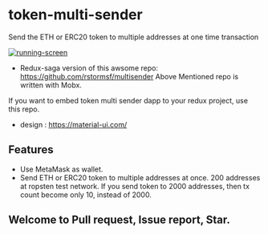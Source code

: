 # token-multi-sender
Send the ETH or ERC20 token to multiple addresses at one time transaction 

[![running-screen](http://prntscr.com/kj6lns)](https://vimeo.com/user30435988/review/285233642/4788ec2e0e)

* Redux-saga version of this awsome repo:
https://github.com/rstormsf/multisender
Above Mentioned repo is written with Mobx.

If you want to embed token multi sender dapp to your redux project, use this repo.

* design :
https://material-ui.com/

## Features

* Use MetaMask as wallet.
* Send ETH or ERC20 token to multiple addresses at once.
200 addresses at ropsten test network.
If you send token to 2000 addresses, then tx count become only 10, instead of 2000.

## Welcome to Pull request, Issue report, Star. 




